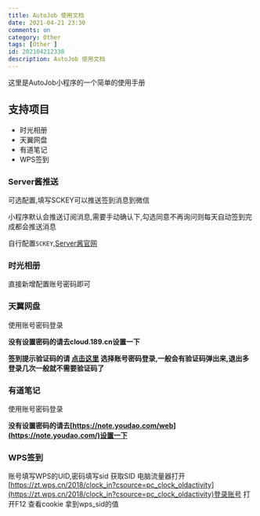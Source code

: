 ```yaml
---
title: AutoJob 使用文档
date: 2021-04-21 23:30
comments: on
category: Other
tags: [Other ]
id: 202104212330
description: AutoJob 使用文档
---
```



这里是AutoJob小程序的一个简单的使用手册

## 支持项目

* 时光相册
* 天翼网盘
* 有道笔记
* WPS签到

### Server酱推送

可选配置,填写SCKEY可以推送签到消息到微信

小程序默认会推送订阅消息,需要手动确认下,勾选同意不再询问则每天自动签到完成都会推送消息

自行配置`SCKEY`,[Server酱官网](http://sc.ftqq.com/)

### 时光相册

直接新增配置账号密码即可

### 天翼网盘

使用账号密码登录

**没有设置密码的请去cloud.189.cn设置一下**

**签到提示验证码的请 [点击这里](https://cloud.189.cn/udb/udb_login.jsp?pageId=1&redirectURL=/main.action) 选择账号密码登录,一般会有验证码弹出来,退出多登录几次一般就不需要验证码了**


### 有道笔记

使用账号密码登录

**没有设置密码的请去[https://note.youdao.com/web](https://note.youdao.com/)设置一下**


### WPS签到
账号填写WPS的UID,密码填写sid
获取SID 电脑流量器打开[https://zt.wps.cn/2018/clock_in?csource=pc_clock_oldactivity](https://zt.wps.cn/2018/clock_in?csource=pc_clock_oldactivity)登录账号 打开F12 查看cookie 拿到wps_sid的值

